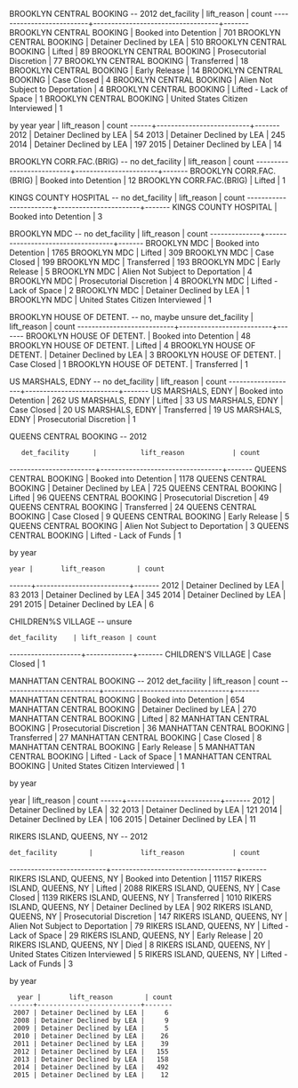 BROOKLYN CENTRAL BOOKING -- 2012
         det_facility       |            lift_reason            | count
  --------------------------+-----------------------------------+-------
   BROOKLYN CENTRAL BOOKING | Booked into Detention             |   701
   BROOKLYN CENTRAL BOOKING | Detainer Declined by LEA          |   510
   BROOKLYN CENTRAL BOOKING | Lifted                            |    89
   BROOKLYN CENTRAL BOOKING | Prosecutorial Discretion          |    77
   BROOKLYN CENTRAL BOOKING | Transferred                       |    18
   BROOKLYN CENTRAL BOOKING | Early Release                     |    14
   BROOKLYN CENTRAL BOOKING | Case Closed                       |     4
   BROOKLYN CENTRAL BOOKING | Alien Not Subject to Deportation  |     4
   BROOKLYN CENTRAL BOOKING | Lifted - Lack of Space            |     1
   BROOKLYN CENTRAL BOOKING | United States Citizen Interviewed |     1

by year
    year |       lift_reason        | count
    ------+--------------------------+-------
    2012 | Detainer Declined by LEA |    54
    2013 | Detainer Declined by LEA |   245
    2014 | Detainer Declined by LEA |   197
    2015 | Detainer Declined by LEA |    14

BROOKLYN CORR.FAC.(BRIG) -- no
         det_facility       |      lift_reason      | count
  --------------------------+-----------------------+-------
   BROOKLYN CORR.FAC.(BRIG) | Booked into Detention |    12
   BROOKLYN CORR.FAC.(BRIG) | Lifted                |     1


KINGS COUNTY HOSPITAL -- no
       det_facility      |      lift_reason      | count
  -----------------------+-----------------------+-------
   KINGS COUNTY HOSPITAL | Booked into Detention |     3


BROOKLYN MDC -- no
   det_facility |            lift_reason            | count
  --------------+-----------------------------------+-------
   BROOKLYN MDC | Booked into Detention             |  1765
   BROOKLYN MDC | Lifted                            |   309
   BROOKLYN MDC | Case Closed                       |   199
   BROOKLYN MDC | Transferred                       |   193
   BROOKLYN MDC | Early Release                     |     5
   BROOKLYN MDC | Alien Not Subject to Deportation  |     4
   BROOKLYN MDC | Prosecutorial Discretion          |     4
   BROOKLYN MDC | Lifted - Lack of Space            |     2
   BROOKLYN MDC | Detainer Declined by LEA          |     1
   BROOKLYN MDC | United States Citizen Interviewed |     1


BROOKLYN HOUSE OF DETENT. -- no, maybe unsure
         det_facility        |       lift_reason        | count
  ---------------------------+--------------------------+-------
   BROOKLYN HOUSE OF DETENT. | Booked into Detention    |    48
   BROOKLYN HOUSE OF DETENT. | Lifted                   |     4
   BROOKLYN HOUSE OF DETENT. | Detainer Declined by LEA |     3
   BROOKLYN HOUSE OF DETENT. | Case Closed              |     1
   BROOKLYN HOUSE OF DETENT. | Transferred              |     1


US MARSHALS, EDNY -- no
     det_facility    |       lift_reason        | count
  -------------------+--------------------------+-------
   US MARSHALS, EDNY | Booked into Detention    |   262
   US MARSHALS, EDNY | Lifted                   |    33
   US MARSHALS, EDNY | Case Closed              |    20
   US MARSHALS, EDNY | Transferred              |    19
   US MARSHALS, EDNY | Prosecutorial Discretion |     1

QUEENS CENTRAL BOOKING -- 2012

       det_facility      |           lift_reason            | count
   ------------------------+----------------------------------+-------
    QUEENS CENTRAL BOOKING | Booked into Detention            |  1178
    QUEENS CENTRAL BOOKING | Detainer Declined by LEA         |   725
    QUEENS CENTRAL BOOKING | Lifted                           |    96
    QUEENS CENTRAL BOOKING | Prosecutorial Discretion         |    49
    QUEENS CENTRAL BOOKING | Transferred                      |    24
    QUEENS CENTRAL BOOKING | Case Closed                      |     9
    QUEENS CENTRAL BOOKING | Early Release                    |     5
    QUEENS CENTRAL BOOKING | Alien Not Subject to Deportation |     3
    QUEENS CENTRAL BOOKING | Lifted - Lack of Funds           |     1

by year

    year |       lift_reason        | count
   ------+--------------------------+-------
    2012 | Detainer Declined by LEA |    83
    2013 | Detainer Declined by LEA |   345
    2014 | Detainer Declined by LEA |   291
    2015 | Detainer Declined by LEA |     6

CHILDREN%S VILLAGE -- unsure

    det_facility    | lift_reason | count
 --------------------+-------------+-------
  CHILDREN'S VILLAGE | Case Closed |     1

MANHATTAN CENTRAL BOOKING -- 2012
  det_facility        |            lift_reason            | count   ---------------------------+-----------------------------------+-------
  MANHATTAN CENTRAL BOOKING | Booked into Detention             |   654
  MANHATTAN CENTRAL BOOKING | Detainer Declined by LEA          |   270
  MANHATTAN CENTRAL BOOKING | Lifted                            |    82
  MANHATTAN CENTRAL BOOKING | Prosecutorial Discretion          |    36
  MANHATTAN CENTRAL BOOKING | Transferred                       |    27
  MANHATTAN CENTRAL BOOKING | Case Closed                       |     8
  MANHATTAN CENTRAL BOOKING | Early Release                     |     5
  MANHATTAN CENTRAL BOOKING | Lifted - Lack of Space            |     1
  MANHATTAN CENTRAL BOOKING | United States Citizen Interviewed |     1


by year

  year |       lift_reason        | count
  ------+--------------------------+-------
   2012 | Detainer Declined by LEA |    32
   2013 | Detainer Declined by LEA |   121
   2014 | Detainer Declined by LEA |   106
   2015 | Detainer Declined by LEA |    11

RIKERS ISLAND, QUEENS, NY -- 2012

    det_facility        |            lift_reason            | count
  ---------------------------+-----------------------------------+-------
  RIKERS ISLAND, QUEENS, NY | Booked into Detention             | 11157
  RIKERS ISLAND, QUEENS, NY | Lifted                            |  2088
  RIKERS ISLAND, QUEENS, NY | Case Closed                       |  1139
  RIKERS ISLAND, QUEENS, NY | Transferred                       |  1010
  RIKERS ISLAND, QUEENS, NY | Detainer Declined by LEA          |   902
  RIKERS ISLAND, QUEENS, NY | Prosecutorial Discretion          |   147
  RIKERS ISLAND, QUEENS, NY | Alien Not Subject to Deportation  |    79
  RIKERS ISLAND, QUEENS, NY | Lifted - Lack of Space            |    29
  RIKERS ISLAND, QUEENS, NY | Early Release                     |    20
  RIKERS ISLAND, QUEENS, NY | Died                              |     8
  RIKERS ISLAND, QUEENS, NY | United States Citizen Interviewed |     5
  RIKERS ISLAND, QUEENS, NY | Lifted - Lack of Funds            |     3

  by year

      year |       lift_reason        | count
    ------+--------------------------+-------
     2007 | Detainer Declined by LEA |     6
     2008 | Detainer Declined by LEA |     9
     2009 | Detainer Declined by LEA |     5
     2010 | Detainer Declined by LEA |    26
     2011 | Detainer Declined by LEA |    39
     2012 | Detainer Declined by LEA |   155
     2013 | Detainer Declined by LEA |   158
     2014 | Detainer Declined by LEA |   492
     2015 | Detainer Declined by LEA |    12
